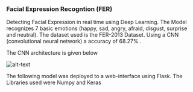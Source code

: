 ### Facial Expression Recogntion (FER)

<p>Detecting Facial Expression in real time using Deep Learning. The Model recognizes 7 basic emotions (happy, sad, angry, afraid, disgust, surprise and neutral). The dataset used is the FER-2013 Dataset. Using a CNN (convolutional neural network) a accuracy of 68.27% .</p>

<p>The CNN architecture is given below </p>

![alt-text](https://imgur.com/1A8nQf3.png)

<p>The following model was deployed to a web-interface using Flask. The Libraries used were Numpy and Keras</p>


